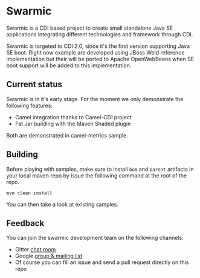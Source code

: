 # Swarmic

Swarmic is a CDI based project to create small standalone Java SE applications integrating different technologies and framework through CDI.

Swarmic is targeted to CDI 2.0, since it's the first version supporting Java SE boot.
Right now example are developed using JBoss Weld reference implementation but their will be ported to Apache OpenWebBeans when SE boot support will be added to this implementation.


## Current status

Swarmic is in it's early stage. For the moment we only demonstrate the following features:

* Camel integration thanks to Camel-CDI project
* Fat Jar building with the Maven Shaded plugin

Both are demonstrated in camel-metrics sample.

## Building

Before playing with samples, make sure to install `bom` and `parent` artifacts in your local maven repo by issue the following command at the root of the repo.

`mvn clean install`

You can then take a look at existing samples.

## Feedback

You can join the swarmic development team on the following channels:

* Gitter [chat room](https://gitter.im/swarmic/devs?utm_source=share-link&utm_medium=link&utm_campaign=share-link)
* Google [group & mailing list](https://groups.google.com/forum/#!forum/swarmic)
* Of course you can fill an issue and send a pull request directly on this repo




